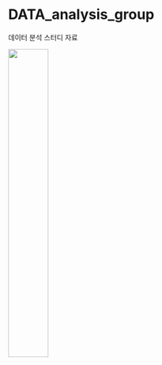 # DATA_analysis_group
데이터 분석 스터디 자료


<img src="https://user-images.githubusercontent.com/50024239/70671970-33b53180-1cc1-11ea-9b3a-6852f186c775.jpeg" width="40%">
